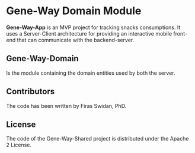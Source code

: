 Gene-Way Domain Module
======

**Gene-Way-App** is an MVP project for tracking snacks consumptions. It uses a Server-Client architecture for providing an interactive mobile front-end that can communicate with the backend-server.

## Gene-Way-Domain 
Is the module containing the domain entities used by both the server.


## Contributors
The code has been written by Firas Swidan, PhD.

## License
The code of the Gene-Way-Shared project is distributed under the Apache 2 License.
